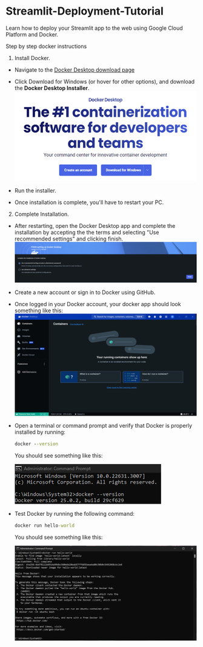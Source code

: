 # Streamlit-Deployment-Tutorial
Learn how to deploy your Streamlit app to the web using Google Cloud Platform
and Docker.

Step by step docker instructions

1. Install Docker. 
 - Navigate to the [Docker Desktop download page](https://www.docker.com/products/docker-desktop/)


 - Click Download for Windows (or hover for other options), and download the
   **Docker Desktop Installer**.
![Docker Download](App\Images\download.png)


 - Run the installer.
 - Once installation is complete, you'll have to restart your PC.
  
  
2. Complete Installation.
 - After restarting, open the Docker Desktop app and complete the installation
   by accepting the the terms and selecting "Use recommended settings" and
   clicking finish.
   ![Complete Installation](App\Images\complete_installation.png)
- Create a new account or sign in to Docker using GitHub.
- Once logged in your Docker account, your docker app should look something
  like this:
  ![Docker App](App\Images\logged_in.png)


 - Open a terminal or command prompt and verify that Docker
   is properly installed by running:
   ```cmd
   docker --version

   ```
   You should see something like this:
   
   ![Docker Version](App\Images\docker_version.png)

- Test Docker by running the following command:
  ```cmd
  docker run hello-world
  ```
     You should see something like this:
   
   ![Hello World](App\Images\hello-world.png)